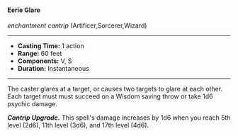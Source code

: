 #### Eerie Glare
*enchantment cantrip* (Artificer,Sorcerer,Wizard)
___
- **Casting Time:** 1 action
- **Range:** 60 feet
- **Components:** V, S
- **Duration:** Instantaneous
---
The caster glares at a target, or causes two targets to glare at each other. Each target must must succeed on a Wisdom saving throw or take 1d6 psychic damage.

***Cantrip Upgrade.*** This spell's damage increases by 1d6 when you reach 5th level (2d6), 11th level (3d6), and 17th level (4d6).
